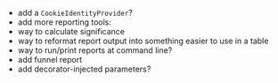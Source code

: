 * add a `CookieIdentityProvider`?
* add more reporting tools:
 * way to calculate significance
 * way to reformat report output into something easier to use in a table
 * way to run/print reports at command line?
* add funnel report
* add decorator-injected parameters?
